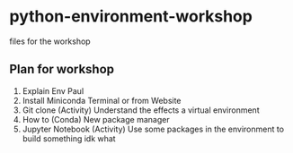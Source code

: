 # python-environment-workshop
files for the workshop

## Plan for workshop
1. Explain Env
    Paul
2. Install Miniconda
    Terminal or from Website
4. Git clone (Activity)
    Understand the effects a virtual environment
5. How to (Conda)
    New package manager
6. Jupyter Notebook (Activity)
    Use some packages in the environment to build something
    idk what

